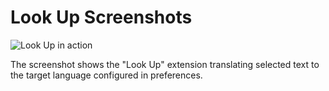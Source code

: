 # Look Up Screenshots

![Look Up in action](1.png)

The screenshot shows the "Look Up" extension translating selected text to the target language configured in preferences.
